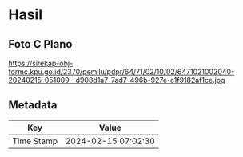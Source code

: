 # Hasil

## Foto C Plano

https://sirekap-obj-formc.kpu.go.id/2370/pemilu/pdpr/64/71/02/10/02/6471021002040-20240215-051009--d908d1a7-7ad7-496b-927e-c1f9182af1ce.jpg


## Metadata

| Key        | Value               |
| ---------- | ------------------- |
| Time Stamp | 2024-02-15 07:02:30 |




